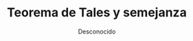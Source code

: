---
title: "Teorema de Tales y semejanza"
year: 2018
thumbnail: "assets/img/Logo-ommags.png"
topic: "Geometría"
file: "assets/pdf/Material/Teorema-de-Tales-y-semejanza.pdf"
author: "Desconocido"
level: "Intermedio"
alttext: "Paralelas Tales que..."
---